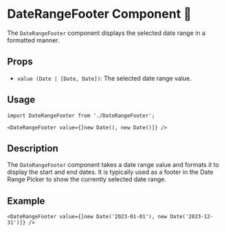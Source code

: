 # DateRangeFooter Component 📆

The `DateRangeFooter` component displays the selected date range in a formatted manner.

## Props

- `value (Date | [Date, Date])`: The selected date range value.

## Usage

```tsx
import DateRangeFooter from './DateRangeFooter';

<DateRangeFooter value={[new Date(), new Date()]} />
```

## Description

The `DateRangeFooter` component takes a date range value and formats it to display the start and end dates. It is typically used as a footer in the Date Range Picker to show the currently selected date range.

## Example

```tsx
<DateRangeFooter value={[new Date('2023-01-01'), new Date('2023-12-31')]} />
```
